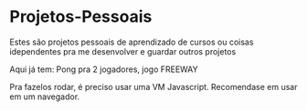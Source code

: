 # Projetos-Pessoais

Estes são projetos pessoais de aprendizado de cursos ou coisas idependentes pra me desenvolver e guardar outros projetos

Aqui já tem: Pong pra 2 jogadores, jogo FREEWAY

Pra fazelos rodar, é preciso usar uma VM Javascript. Recomendase em usar em um navegador.
